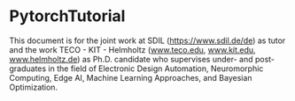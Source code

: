 # PytorchTutorial
This document is for the joint work at SDIL (https://www.sdil.de/de) as tutor and the work TECO - KIT - Helmholtz (www.teco.edu, www.kit.edu, www.helmholtz.de) as Ph.D. candidate who supervises under- and post-graduates in the field of Electronic Design Automation, Neuromorphic Computing, Edge AI, Machine Learning Approaches, and Bayesian Optimization.
